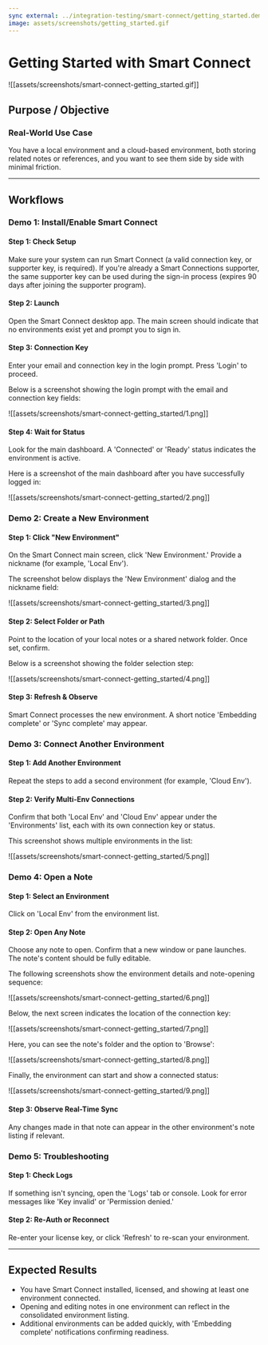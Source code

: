 ```yaml
---
sync external: ../integration-testing/smart-connect/getting_started.demo.md
image: assets/screenshots/getting_started.gif
---
```

# Getting Started with Smart Connect
![[assets/screenshots/smart-connect-getting_started.gif]]

## Purpose / Objective

### Real-World Use Case
You have a local environment and a cloud-based environment, both storing related notes or references, and you want to see them side by side with minimal friction.

---

## Workflows

### Demo 1: Install/Enable Smart Connect

#### Step 1: Check Setup
Make sure your system can run Smart Connect (a valid connection key, or supporter key, is required). If you're already a Smart Connections supporter, the same supporter key can be used during the sign-in process (expires 90 days after joining the supporter program).

#### Step 2: Launch
Open the Smart Connect desktop app. The main screen should indicate that no environments exist yet and prompt you to sign in.

#### Step 3: Connection Key
Enter your email and connection key in the login prompt. Press 'Login' to proceed.

Below is a screenshot showing the login prompt with the email and connection key fields:

![[assets/screenshots/smart-connect-getting_started/1.png]]

#### Step 4: Wait for Status
Look for the main dashboard. A 'Connected' or 'Ready' status indicates the environment is active.

Here is a screenshot of the main dashboard after you have successfully logged in:

![[assets/screenshots/smart-connect-getting_started/2.png]]

### Demo 2: Create a New Environment

#### Step 1: Click "New Environment"
On the Smart Connect main screen, click 'New Environment.' Provide a nickname (for example, 'Local Env').

The screenshot below displays the 'New Environment' dialog and the nickname field:

![[assets/screenshots/smart-connect-getting_started/3.png]]

#### Step 2: Select Folder or Path
Point to the location of your local notes or a shared network folder. Once set, confirm.

Below is a screenshot showing the folder selection step:

![[assets/screenshots/smart-connect-getting_started/4.png]]

#### Step 3: Refresh & Observe
Smart Connect processes the new environment. A short notice 'Embedding complete' or 'Sync complete' may appear.

### Demo 3: Connect Another Environment

#### Step 1: Add Another Environment
Repeat the steps to add a second environment (for example, 'Cloud Env').

#### Step 2: Verify Multi-Env Connections
Confirm that both 'Local Env' and 'Cloud Env' appear under the 'Environments' list, each with its own connection key or status.

This screenshot shows multiple environments in the list:

![[assets/screenshots/smart-connect-getting_started/5.png]]

### Demo 4: Open a Note

#### Step 1: Select an Environment
Click on 'Local Env' from the environment list.

#### Step 2: Open Any Note
Choose any note to open. Confirm that a new window or pane launches. The note's content should be fully editable.

The following screenshots show the environment details and note-opening sequence:

![[assets/screenshots/smart-connect-getting_started/6.png]]

Below, the next screen indicates the location of the connection key:

![[assets/screenshots/smart-connect-getting_started/7.png]]

Here, you can see the note's folder and the option to 'Browse':

![[assets/screenshots/smart-connect-getting_started/8.png]]

Finally, the environment can start and show a connected status:

![[assets/screenshots/smart-connect-getting_started/9.png]]

#### Step 3: Observe Real-Time Sync
Any changes made in that note can appear in the other environment's note listing if relevant.

### Demo 5: Troubleshooting

#### Step 1: Check Logs
If something isn't syncing, open the 'Logs' tab or console. Look for error messages like 'Key invalid' or 'Permission denied.'

#### Step 2: Re-Auth or Reconnect
Re-enter your license key, or click 'Refresh' to re-scan your environment.

---

## Expected Results
- You have Smart Connect installed, licensed, and showing at least one environment connected.
- Opening and editing notes in one environment can reflect in the consolidated environment listing.
- Additional environments can be added quickly, with 'Embedding complete' notifications confirming readiness.
